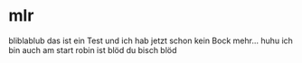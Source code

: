 # mlr
bliblablub das ist ein Test und ich hab jetzt schon kein Bock mehr...
huhu ich bin auch am start
robin ist blöd
du bisch blöd
